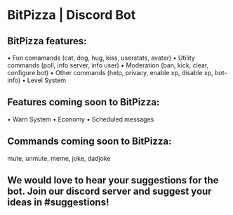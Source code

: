 # BitPizza | Discord Bot

## BitPizza features:
• Fun comamands (cat, dog, hug, kiss, userstats, avatar)
• Utility commands (poll, info server, info user)
• Moderation (ban, kick, clear, configure bot)
• Other commands (help, privacy, enable xp, disable xp, bot-info)
• Level System

## Features coming soon to BitPizza:
• Warn System
• Economy
• Scheduled messages

## Commands coming soon to BitPizza:
mute, unmute, meme, joke, dadjoke

## We would love to hear your suggestions for the bot. Join our discord server and suggest your ideas in #suggestions!
